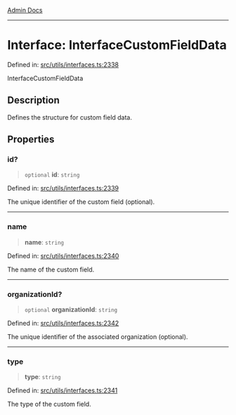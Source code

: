 [Admin Docs](/)

***

# Interface: InterfaceCustomFieldData

Defined in: [src/utils/interfaces.ts:2338](https://github.com/PalisadoesFoundation/talawa-admin/blob/main/src/utils/interfaces.ts#L2338)

InterfaceCustomFieldData

## Description

Defines the structure for custom field data.

## Properties

### id?

> `optional` **id**: `string`

Defined in: [src/utils/interfaces.ts:2339](https://github.com/PalisadoesFoundation/talawa-admin/blob/main/src/utils/interfaces.ts#L2339)

The unique identifier of the custom field (optional).

***

### name

> **name**: `string`

Defined in: [src/utils/interfaces.ts:2340](https://github.com/PalisadoesFoundation/talawa-admin/blob/main/src/utils/interfaces.ts#L2340)

The name of the custom field.

***

### organizationId?

> `optional` **organizationId**: `string`

Defined in: [src/utils/interfaces.ts:2342](https://github.com/PalisadoesFoundation/talawa-admin/blob/main/src/utils/interfaces.ts#L2342)

The unique identifier of the associated organization (optional).

***

### type

> **type**: `string`

Defined in: [src/utils/interfaces.ts:2341](https://github.com/PalisadoesFoundation/talawa-admin/blob/main/src/utils/interfaces.ts#L2341)

The type of the custom field.
